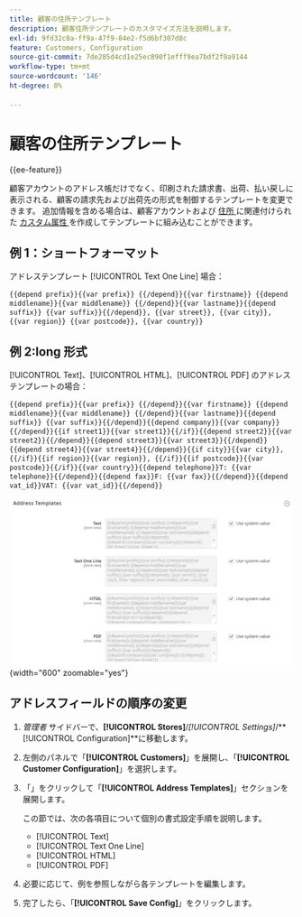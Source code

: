 ```yaml
---
title: 顧客の住所テンプレート
description: 顧客住所テンプレートのカスタマイズ方法を説明します。
exl-id: 9fd32c0a-ff9a-47f9-84e2-f5d6bf307d8c
feature: Customers, Configuration
source-git-commit: 7de285d4cd1e25ec890f1efff9ea7bdf2f0a9144
workflow-type: tm+mt
source-wordcount: '146'
ht-degree: 0%

---
```


# 顧客の住所テンプレート

{{ee-feature}}

顧客アカウントのアドレス帳だけでなく、印刷された請求書、出荷、払い戻しに表示される、顧客の請求先および出荷先の形式を制御するテンプレートを変更できます。 追加情報を含める場合は、顧客アカウントおよび [ 住所 ](attribute-properties.md) に関連付けられた [ カスタム属性 ](address-attributes.md) を作成してテンプレートに組み込むことができます。

## 例 1：ショートフォーマット

アドレステンプレート [!UICONTROL Text One Line] 場合：

```text
{{depend prefix}}{{var prefix}} {{/depend}}{{var firstname}} {{depend middlename}}{{var middlename}} {{/depend}}{{var lastname}}{{depend suffix}} {{var suffix}}{{/depend}}, {{var street}}, {{var city}}, {{var region}} {{var postcode}}, {{var country}}
```

## 例 2:long 形式

[!UICONTROL Text]、[!UICONTROL HTML]、[!UICONTROL PDF] のアドレステンプレートの場合：

```text
{{depend prefix}}{{var prefix}} {{/depend}}{{var firstname}} {{depend middlename}}{{var middlename}} {{/depend}}{{var lastname}}{{depend suffix}} {{var suffix}}{{/depend}}{{depend company}}{{var company}}{{/depend}}{{if street1}}{{var street1}}{{/if}}{{depend street2}}{{var street2}}{{/depend}}{{depend street3}}{{var street3}}{{/depend}}{{depend street4}}{{var street4}}{{/depend}}{{if city}}{{var city}},  {{/if}}{{if region}}{{var region}}, {{/if}}{{if postcode}}{{var postcode}}{{/if}}{{var country}}{{depend telephone}}T: {{var telephone}}{{/depend}}{{depend fax}}F: {{var fax}}{{/depend}}{{depend vat_id}}VAT: {{var vat_id}}{{/depend}}
```

![ 顧客の住所テンプレート ](../configuration-reference/customers/assets/customer-configuration-address-templates.png){width="600" zoomable="yes"}

## アドレスフィールドの順序の変更

1. _管理者_ サイドバーで、**[!UICONTROL Stores]**/_[!UICONTROL Settings]_/**[!UICONTROL Configuration]**に移動します。

1. 左側のパネルで「**[!UICONTROL Customers]**」を展開し、「**[!UICONTROL Customer Configuration]**」を選択します。

1. 「」をクリックして「**[!UICONTROL Address Templates]**」セクションを展開します。

   この節では、次の各項目について個別の書式設定手順を説明します。

   - [!UICONTROL Text]
   - [!UICONTROL Text One Line]
   - [!UICONTROL HTML]
   - [!UICONTROL PDF]

1. 必要に応じて、例を参照しながら各テンプレートを編集します。

1. 完了したら、「**[!UICONTROL Save Config]**」をクリックします。
